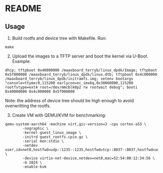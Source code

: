 # README

## Usage

1. Build rootfs and device tree with Makefile. Run:

``` 
make
```

2. Upload the images to a TFTP server and boot the kernel via U-Boot. Example:

```
dhcp; tftpboot 0x40000000 /maaxboard_terryb/linux_dpdk/Image; tftpboot 0x5f000000 /maaxboard_terryb/linux_dpdk/linux.dtb; tftpboot 0x4c000000 /maaxboard_terryb/linux_dpdk/initramfs.img; setenv bootargs "console=ttymxc0,115200 earlycon=ec_imx6q,0x30860000,115200 rootfstype=ext4 root=/dev/mmcblk0p2 rw rootwait debug"; booti 0x40000000 0x4c000000 0x5f000000
```
Note: the address of device tree should be high enough to avoid overwritting the rootfs.

3. Create VM with QEMU/KVM for benchmarking:

```
qemu-system-aarch64 -machine virt,gic-version=3 -cpu cortex-a53 \
        -nographic \
        -kernel guest_linux_image \
        -initrd guest_rootfs.cpio.gz \
        -serial mon:stdio \
        -netdev user,id=net0,hostfwd=udp::1235-:1235,hostfwd=tcp::8037-:8037,hostfwd=udp::5201-:5201,hostfwd=tcp::5201-:5201 \
        -device virtio-net-device,netdev=net0,mac=52:54:00:12:34:56 \
        -m 1024 \
        -enable-kvm
```
